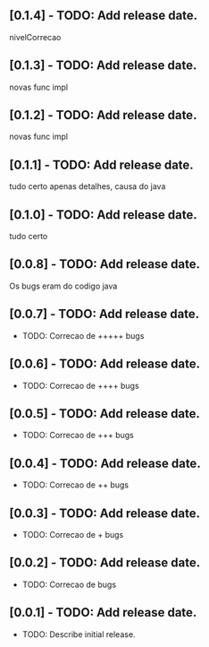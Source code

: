 ## [0.1.4] - TODO: Add release date.
nivelCorrecao
## [0.1.3] - TODO: Add release date.
novas func impl
## [0.1.2] - TODO: Add release date.
novas func impl
## [0.1.1] - TODO: Add release date.
tudo certo apenas detalhes, causa do java
## [0.1.0] - TODO: Add release date.
tudo certo
## [0.0.8] - TODO: Add release date.
Os bugs eram do codigo java
## [0.0.7] - TODO: Add release date.
* TODO: Correcao de +++++ bugs
## [0.0.6] - TODO: Add release date.
* TODO: Correcao de ++++ bugs
## [0.0.5] - TODO: Add release date.
* TODO: Correcao de +++ bugs
## [0.0.4] - TODO: Add release date.
* TODO: Correcao de ++ bugs
## [0.0.3] - TODO: Add release date.
* TODO: Correcao de + bugs
## [0.0.2] - TODO: Add release date.
* TODO: Correcao de bugs
## [0.0.1] - TODO: Add release date.
* TODO: Describe initial release.
